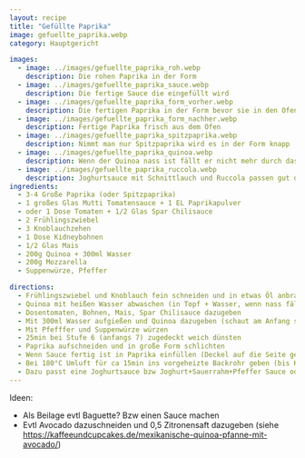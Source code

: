 ```yaml
---
layout: recipe
title: "Gefüllte Paprika"
image: gefuellte_paprika.webp
category: Hauptgericht

images:
  - image: ../images/gefuellte_paprika_roh.webp
    description: Die rohen Paprika in der Form
  - image: ../images/gefuellte_paprika_sauce.webp
    description: Die fertige Sauce die eingefüllt wird
  - image: ../images/gefuellte_paprika_form_vorher.webp
    description: Die fertigen Paprika in der Form bevor sie in den Ofen kommen
  - image: ../images/gefuellte_paprika_form_nachher.webp
    description: Fertige Paprika frisch aus dem Ofen
  - image: ../images/gefuellte_paprika_spitzpaprika.webp
    description: Nimmt man nur Spitzpaprika wird es in der Form knapp
  - image: ../images/gefuellte_paprika_quinoa.webp
    description: Wenn der Quinoa nass ist fällt er nicht mehr durch das Sieb
  - image: ../images/gefuellte_paprika_ruccola.webp
    description: Joghurtsauce mit Schnittlauch und Ruccola passen gut dazu
ingredients:
  - 3-4 Große Paprika (oder Spitzpaprika)
  - 1 großes Glas Mutti Tomatensauce + 1 EL Paprikapulver
  - oder 1 Dose Tomaten + 1/2 Glas Spar Chilisauce
  - 2 Frühlingszwiebel
  - 3 Knoblauchzehen
  - 1 Dose Kidneybohnen
  - 1/2 Glas Mais
  - 200g Quinoa + 300ml Wasser
  - 200g Mozzarella
  - Suppenwürze, Pfeffer

directions:
  - Frühlingszwiebel und Knoblauch fein schneiden und in etwas Öl anbraten
  - Quinoa mit heißen Wasser abwaschen (in Topf + Wasser, wenn nass fällt er nicht mehr durchs Sieb) und dazugeben
  - Dosentomaten, Bohnen, Mais, Spar Chilisauce dazugeben
  - Mit 300ml Wasser aufgießen und Quinoa dazugeben (schaut am Anfang sehr flüssig aus aber saugt sich mit der Zeit voll)
  - Mit Pfefffer und Suppenwürze würzen
  - 25min bei Stufe 6 (anfangs 7) zugedeckt weich dünsten
  - Paprika aufschneiden und in große Form schlichten
  - Wenn Sauce fertig ist in Paprika einfüllen (Deckel auf die Seite geben) und mit geschnittenem Mozzarella bedecken
  - Bei 180°C Umluft für ca 15min ins vorgeheizte Backrohr geben (bis Käse leicht braun ist)
  - Dazu passt eine Joghurtsauce bzw Joghurt+Sauerrahm+Pfeffer Sauce oder Bratkartoffeln
---
```


Ideen:

- Als Beilage evtl Baguette? Bzw einen Sauce machen
- Evtl Avocado dazuschneiden und 0,5 Zitronensaft dazugeben (siehe https://kaffeeundcupcakes.de/mexikanische-quinoa-pfanne-mit-avocado/)
